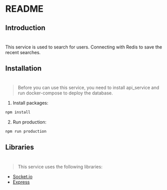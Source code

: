 # **README**

## Introduction

#

This service is used to search for users. Connecting with Redis to save the recent searches.

## Installation

#

> Before you can use this service, you need to install api_service and run docker-compose to deploy the database.

1. Install packages:

```bash
npm install
```

2. Run production:

```bash
npm run production
```

## Libraries

#

> This service uses the following libraries:

- [Socket.io](https://socket.io/)
- [Express](https://expressjs.com/)
